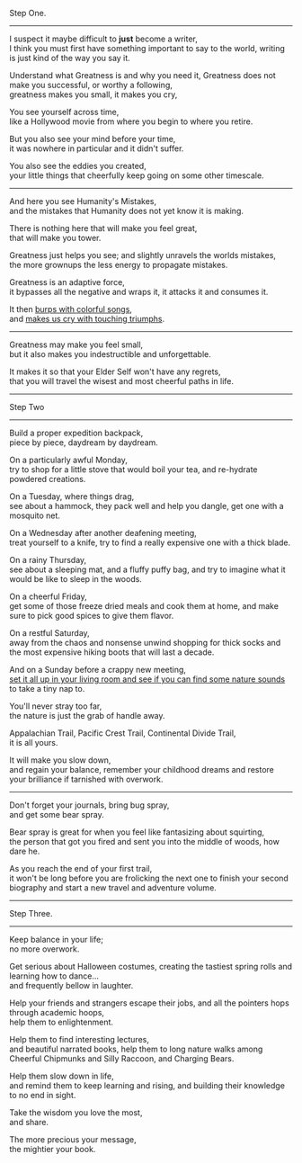 Step One.

---

I suspect it maybe difficult to **just** become a writer,\
I think you must first have something important to say to the world, writing is just kind of the way you say it.

Understand what Greatness is and why you need it, Greatness does not make you successful, or worthy a following,\
greatness makes you small, it makes you cry,

You see yourself across time,\
like a Hollywood movie from where you begin to where you retire.

But you also see your mind before your time,\
it was nowhere in particular and it didn't suffer.

You also see the eddies you created,\
your little things that cheerfully keep going on some other timescale.

---

And here you see Humanity's Mistakes,\
and the mistakes that Humanity does not yet know it is making.

There is nothing here that will make you feel great,\
that will make you tower.

Greatness just helps you see; and slightly unravels the worlds mistakes,\
the more grownups the less energy to propagate mistakes.

Greatness is an adaptive force,\
it bypasses all the negative and wraps it, it attacks it and consumes it.

It then [burps with colorful songs](https://www.youtube.com/watch?v=A41CQzqUj8c),\
and [makes us cry with touching triumphs](https://www.youtube.com/watch?v=hPSvdKTEZug).

---

Greatness may make you feel small,\
but it also makes you indestructible and unforgettable.

It makes it so that your Elder Self won't have any regrets,\
that you will travel the wisest and most cheerful paths in life.

---

Step Two

---

Build a proper expedition backpack,\
piece by piece, daydream by daydream.

On a particularly awful Monday,\
try to shop for a little stove that would boil your tea, and re-hydrate powdered creations.

On a Tuesday, where things drag,\
see about a hammock, they pack well and help you dangle, get one with a mosquito net.

On a Wednesday after another deafening meeting,\
treat yourself to a knife, try to find a really expensive one with a thick blade.

On a rainy Thursday,\
see about a sleeping mat, and a fluffy puffy bag, and try to imagine what it would be like to sleep in the woods.

On a cheerful Friday,\
get some of those freeze dried meals and cook them at home, and make sure to pick good spices to give them flavor.

On a restful Saturday,\
away from the chaos and nonsense unwind shopping for thick socks and the most expensive hiking boots that will last a decade.

And on a Sunday before a crappy new meeting,\
[set it all up in your living room and see if you can find some nature sounds](https://www.youtube.com/watch?v=d0tU18Ybcvk) to take a tiny nap to.

You'll never stray too far,\
the nature is just the grab of handle away.

Appalachian Trail, Pacific Crest Trail, Continental Divide Trail,\
it is all yours.

It will make you slow down,\
and regain your balance, remember your childhood dreams and restore your brilliance if tarnished with overwork.

---

Don't forget your journals, bring bug spray,\
and get some bear spray.

Bear spray is great for when you feel like fantasizing about squirting,\
the person that got you fired and sent you into the middle of woods, how dare he.

As you reach the end of your first trail,\
it won't be long before you are frolicking the next one to finish your second biography and start a new travel and adventure volume.

---

Step Three.

---

Keep balance in your life;\
no more overwork.

Get serious about Halloween costumes, creating the tastiest spring rolls and learning how to dance...\
and frequently bellow in laughter.

Help your friends and strangers escape their jobs, and all the pointers hops through academic hoops,\
help them to enlightenment.

Help them to find interesting lectures,\
and beautiful narrated books, help them to long nature walks among Cheerful Chipmunks and Silly Raccoon, and Charging Bears.

Help them slow down in life,\
and remind them to keep learning and rising, and building their knowledge to no end in sight.

Take the wisdom you love the most,\
and share.

The more precious your message,\
the mightier your book.
